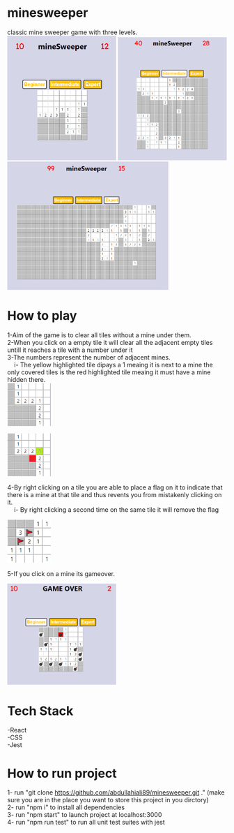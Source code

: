 # minesweeper

classic mine sweeper game with three levels.<br>
<img src="public\readMeScreenShots\gameplay.png" alt="beginner game play" width="250"/>
<img src="public\readMeScreenShots\gameplayIntermediate.png" alt="intermediate game play" width="250"/>
<img src="public\readMeScreenShots\gameplayexpert.png" alt="expert game play" width="370"/>

# How to play

1-Aim of the game is to clear all tiles without a mine under them.<br>
2-When you click on a empty tile it will clear all the adjacent empty tiles untill it reaches a tile with a number under it<br>
3-The numbers represent the number of adjacent mines.<br>
&nbsp;&nbsp;&nbsp; i- The yellow highlighted tile dipays a 1 meaing it is next to a mine the only covered tiles is the red highlighted tile meaing it must have a mine hidden there.<br>
<img src="public\readMeScreenShots\whatNumberMean.png" alt="numbers adjacent to mine" width="100" />

<img src="public\readMeScreenShots\whatNumberMean2.png" alt="numbers adjacent to mine with annotation" width="100" />

4-By right clicking on a tile you are able to place a flag on it to indicate that there is a mine at that tile and thus revents you from mistakenly clicking on it.<br>
&nbsp;&nbsp;&nbsp; i- By right clicking a second time on the same tile it will remove the flag

<img src="public\readMeScreenShots\flag.png" alt="flaged tile" width="100" />

5-If you click on a mine its gameover.

<img src="public\readMeScreenShots\mines.png" alt="mine tile" width="250" />

# Tech Stack

-React<br>
-CSS<br>
-Jest<br>

# How to run project

1- run "git clone https://github.com/abdullahiali89/minesweeper.git ." (make sure you are in the place you want to store this project in you dirctory)<br>
2- run "npm i" to install all dependencies <br>
3- run "npm start" to launch project at localhost:3000<br>
4- run "npm run test" to run all unit test suites with jest <br>
